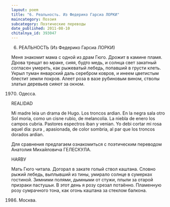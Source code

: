 ```yaml
---
layout: poem
title: "6. Реальность. Из Федерико Гарсиа ЛОРКИ"
maincategory: Поэзия
subcategory: Поэтические переводы
date_published: 2011-08-10
chitalnya_id: 393047
---
```




6. РЕАЛЬНОСТЬ 
(Из Федерико Гарсиа ЛОРКИ)

Меня знакомит мама
с одной из драм Гюго.
Дрожит в камине пламя.
Дрова трещат во мраке,
сияя, будто медь,
и солнца свет закатный
согласен умереть,
как рыжеватый лебедь,
попавший в грусти клеть.
Укрыл туман январский
даль серебром ковров,
и инеем цветистым
блестит земли покров.
Алеет роза в вазе
рубиновым вином,
стволы златых деревьев
сияют за окном.

1970. Одесса.

REALIDAD

Mi madre leia
un drama de Hugo.
Los  troncos ardian.
En la negra sala
otro Sol moria,
como un cisne rubio,
de melancolia.
La niebla de enero
los  campos cubria.
Pastores espectros
iban y venian.
Yo  debi cortar
mi rosa aquel dia:
pura , apasionada,
de color sombria,
al par que los troncos
dorados ardian.

Для сравнения предлагаем ознакомиться с поэтическим переводом
Анатолия Михайловича ГЕЛЕСКУЛА.

НАЯВУ

Мать Гюго читала.
Догорал в закате
голый ствол каштана.
Словно рыжий лебедь,
выплывший из тины,
умирало солнце
в сумерках гостиной.
Зимними полями,
дымными от стужи,
плыли за отарой
призраки пастушьи.
В этот день я розу
срезал потаённо.
Пламенную розу
сумрачного тона,
как огонь каштана
за стеклом балкона.

1986. Москва.






